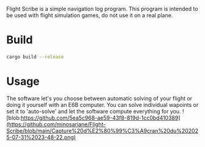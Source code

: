 Flight Scribe is a simple navigation log program. This program is intended to be used with flight simulation games, do not use it on a real plane.
# Build
```bash
cargo build --release
```
# Usage
The software let's you choose between automatic solving of your flight or doing it yourself with an E6B computer. You can solve individual wapoints or set it to 'auto-solve' and let the software compute everything for you.
![blob:https://github.com/5ea5c968-ae59-43f8-819d-1cc0bd410389](https://github.com/minosariane/Flight-Scribe/blob/main/Capture%20d%E2%80%99%C3%A9cran%20du%202025-07-31%2023-48-22.png)
